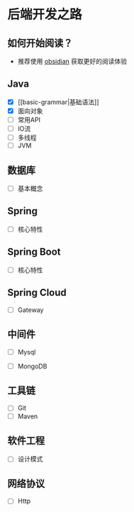 # 后端开发之路


## 如何开始阅读？

- 推荐使用 [obsidian](https://obsidian.md/) 获取更好的阅读体验

## Java

* [x] [[basic-grammar|基础语法]]
* [x] 面向对象
* [ ] 常用API
* [ ] IO流
* [ ] 多线程
* [ ] JVM

## 数据库

* [ ] 基本概念

## Spring

* [ ] 核心特性

## Spring Boot

* [ ] 核心特性

## Spring Cloud

- [ ] Gateway

## 中间件

- [ ] Mysql
* [ ] MongoDB

## 工具链

- [ ] Git
- [ ] Maven

## 软件工程

* [ ] 设计模式

## 网络协议

* [ ] Http





